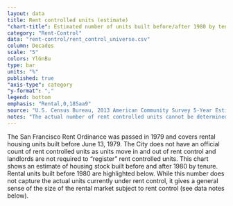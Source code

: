 ```yaml
---
layout: data
title: Rent controlled units (estimate)
"chart-title": Estimated number of units built before/after 1980 by tenure
category: "Rent-Control"
data: "rent-control/rent_control_universe.csv"
column: Decades
scale: "5"
colors: YlGnBu
type: bar
units: "%"
published: true
"axis-type": category
"y-format": ","
legend: bottom
emphasis: "Rental,0,185aa9"
source: "U.S. Census Bureau, 2013 American Community Survey 5-Year Estimates. Tenure by Year Built."
notes: "The actual number of rent controlled units cannot be determined because the rent control ordinance only covers properties built before June 13, 1979 and because there is an exemption from price controls in single family homes/condos where tenants moved in after 1995. In addition, an unknown number of rental units are covered by rent control but are unpermitted. Also, please note the margins of error for each estimate (visible when hovering over the chart)."
---
```


The San Francisco Rent Ordinance was passed in 1979 and covers rental housing units built before June 13, 1979. The City does not have an official count of rent controlled units as units move in and out of rent control and landlords are not required to “register” rent controlled units. This chart shows an estimate of housing stock built before and after 1980 by tenure. Rental units built before 1980 are highlighted below. While this number does not capture the actual units currently under rent control, it gives a general sense of the size of the rental market subject to rent control (see data notes below).